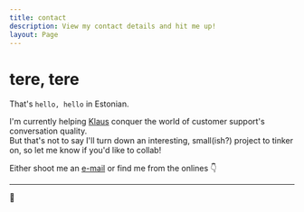 ```yaml
---
title: contact
description: View my contact details and hit me up!
layout: Page
---
```


# tere, tere

That's `hello, hello` in Estonian.

I'm currently helping [Klaus](https://klausapp.com) conquer
the world of customer support's conversation quality.\
But that's not to say I'll turn down an interesting, small(ish?) project
to tinker on, so let me know if you'd like to collab!

Either shoot me an [e-mail](mailto:write@andreasvirkus.me) or find me from the onlines 👇

<social-links/>

<script>
import SocialLinks from '@/components/SocialLinks'

export default {
  components: { SocialLinks }
}
</script>

----

🖖
